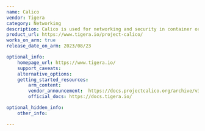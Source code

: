 ```yaml
---
name: Calico
vendor: Tigera
category: Networking
description: Calico is used for networking and security in container orchestration environments, specifically Kubernetes clusters. It provides a solution for container-to-container networking, network policy enforcement, and security controls.
product_url: https://www.tigera.io/project-calico/
works_on_arm: true
release_date_on_arm: 2023/08/23

optional_info:
    homepage_url: https://www.tigera.io/
    support_caveats:
    alternative_options:
    getting_started_resources:
        arm_content: 
        vendor_announcement:  https://docs.projectcalico.org/archive/v3.2/releases#multiple-architectures
        official_docs: https://docs.tigera.io/

optional_hidden_info:
    other_info:

---
```

